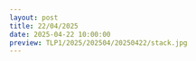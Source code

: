 ```yaml
---
layout: post
title: 22/04/2025
date: 2025-04-22 10:00:00
preview: TLP1/2025/202504/20250422/stack.jpg
---
```

